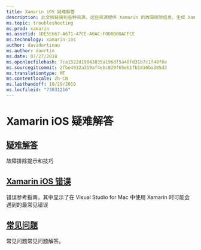 ```yaml
---
title: Xamarin iOS 疑难解答
description: 此文档链接到各种资源，这些资源提供 Xamarin 的故障排除信息、生成 Xamarin iOS 应用程序时可能出现的错误的列表，以及常见问题解答。
ms.topic: troubleshooting
ms.prod: xamarin
ms.assetid: 1DE5E667-A671-47CE-A0AC-F0D8B00ACFCE
ms.technology: xamarin-ios
author: davidortinau
ms.author: daortin
ms.date: 07/27/2018
ms.openlocfilehash: 7ca1522d19843835a196df5a48fd31b7c1f48f6e
ms.sourcegitcommit: 2fbe4932a319af4ebc829f65eb1fb1816ba305d3
ms.translationtype: MT
ms.contentlocale: zh-CN
ms.lasthandoff: 10/29/2019
ms.locfileid: "73031216"
---
```

# <a name="troubleshooting-xamarinios"></a>Xamarin iOS 疑难解答

## <a name="troubleshootingiostroubleshootingtroubleshootingmd"></a>[疑难解答](~/ios/troubleshooting/troubleshooting.md)

故障排除提示和技巧

## <a name="xamarinios-errorsiostroubleshootingmtouch-errorsmd"></a>[Xamarin iOS 错误](~/ios/troubleshooting/mtouch-errors.md)

错误参考指南，其中显示了在 Visual Studio for Mac 中使用 Xamarin 时可能会遇到的最常见错误

## <a name="frequently-asked-questionsquestionsindexmd"></a>[常见问题](questions/index.md)

常见问题常见问题解答。
